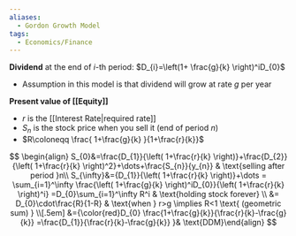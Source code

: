```yaml
---
aliases:
  - Gordon Growth Model
tags:
  - Economics/Finance
---
```

**Dividend** at the end of $i$-th period: $D_{i}=\left(1+ \frac{g}{k} \right)^iD_{0}$
- Assumption in this model is that dividend will grow at rate $g$ per year

**Present value of [[Equity]]**
- $r$ is the [[Interest Rate|required rate]]
- $S_{n}$ is the stock price when you sell it (end of period $n$)
- $R\coloneqq \frac{ 1+\frac{g}{k} }{1+\frac{r}{k}}$

$$
\begin{align}
S_{0}&=\frac{D_{1}}{\left( 1+\frac{r}{k} \right)}+\frac{D_{2}}{\left( 1+\frac{r}{k} \right)^2}+\dots+\frac{S_{n}}{y_{n}}  & \text{selling after period }n\\
S_{\infty}&={D_{1}}{\left( 1+\frac{r}{k} \right)}+\dots = \sum_{i=1}^\infty \frac{\left( 1+\frac{g}{k} \right)^iD_{0}}{\left( 1+\frac{r}{k} \right)^i} =D_{0}\sum_{i=1}^\infty R^i & \text{holding stock forever} \\
&= D_{0}\cdot\frac{R}{1-R}  & \text{when } r>g \implies R<1 \text{ (geometric sum) } \\[.5em]
&={\color{red}D_{0}  \frac{1+\frac{g}{k}}{\frac{r}{k}-\frac{g}{k}} =\frac{D_{1}}{\frac{r}{k}-\frac{g}{k}} 
}& \text{DDM}\end{align}
$$
